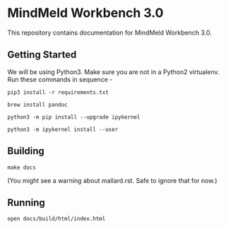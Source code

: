 # MindMeld Workbench 3.0

This repository contains documentation for MindMeld Workbench 3.0.

## Getting Started

We will be using Python3. Make sure you are not in a Python2 virtualenv. Run these commands in sequence -

`pip3 install -r requirements.txt`

`brew install pandoc`

`python3 -m pip install --upgrade ipykernel`

`python3 -m ipykernel install --user`

## Building

`make docs`

(You might see a warning about mallard.rst. Safe to ignore that for now.)

## Running

`open docs/build/html/index.html`
